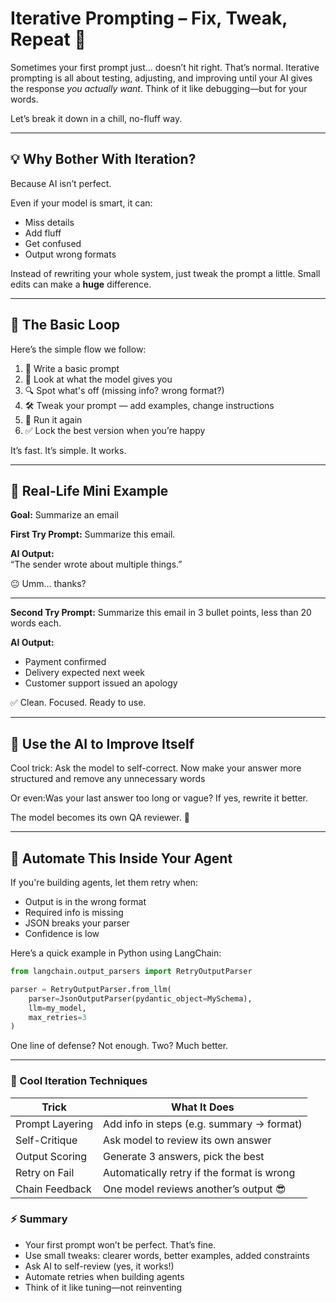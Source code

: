 # Iterative Prompting – Fix, Tweak, Repeat 🔁

Sometimes your first prompt just... doesn’t hit right. That’s normal. Iterative prompting is all about testing, adjusting, and improving until your AI gives the response *you actually want*. Think of it like debugging—but for your words.

Let’s break it down in a chill, no-fluff way.

---

## 💡 Why Bother With Iteration?

Because AI isn’t perfect.

Even if your model is smart, it can:
- Miss details
- Add fluff
- Get confused
- Output wrong formats

Instead of rewriting your whole system, just tweak the prompt a little. Small edits can make a **huge** difference.

---

## 🔁 The Basic Loop

Here’s the simple flow we follow:

1. 📝 Write a basic prompt  
2. 👀 Look at what the model gives you  
3. 🔍 Spot what's off (missing info? wrong format?)  
4. 🛠️ Tweak your prompt — add examples, change instructions  
5. 🔁 Run it again  
6. ✅ Lock the best version when you’re happy

It’s fast. It’s simple. It works.

---

## 🧵 Real-Life Mini Example

**Goal:** Summarize an email

**First Try Prompt:**
Summarize this email.

**AI Output:**  
“The sender wrote about multiple things.”

😐 Umm... thanks?

---

**Second Try Prompt:**
Summarize this email in 3 bullet points, less than 20 words each.

**AI Output:**
- Payment confirmed  
- Delivery expected next week  
- Customer support issued an apology  

✅ Clean. Focused. Ready to use.

---

## 🔄 Use the AI to Improve Itself

Cool trick: Ask the model to self-correct.
Now make your answer more structured and remove any unnecessary words

Or even:Was your last answer too long or vague? If yes, rewrite it better.

The model becomes its own QA reviewer. 🤯

---

## 🤖 Automate This Inside Your Agent

If you're building agents, let them retry when:
- Output is in the wrong format
- Required info is missing
- JSON breaks your parser
- Confidence is low

Here’s a quick example in Python using LangChain:

```python
from langchain.output_parsers import RetryOutputParser

parser = RetryOutputParser.from_llm(
    parser=JsonOutputParser(pydantic_object=MySchema),
    llm=my_model,
    max_retries=3
)
```
One line of defense? Not enough. Two? Much better.

---
### 🔧 Cool Iteration Techniques
| Trick           | What It Does                               |
| --------------- | ------------------------------------------ |
| Prompt Layering | Add info in steps (e.g. summary → format)  |
| Self-Critique   | Ask model to review its own answer         |
| Output Scoring  | Generate 3 answers, pick the best          |
| Retry on Fail   | Automatically retry if the format is wrong |
| Chain Feedback  | One model reviews another’s output 😎      |


### ⚡ Summary
- Your first prompt won’t be perfect. That’s fine.
- Use small tweaks: clearer words, better examples, added constraints
- Ask AI to self-review (yes, it works!)
- Automate retries when building agents
- Think of it like tuning—not reinventing

